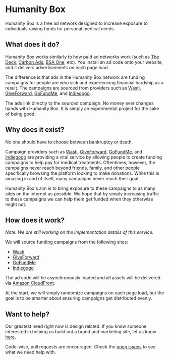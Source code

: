 Humanity Box
============

Humanity Box is a free ad network designed to increase exposure to individuals
raising funds for personal medical needs.

What does it do?
----------------

Humanity Box works similarly to how paid ad networks work (such as
[The Deck](http://decknetwork.net/), [Carbon Ads](http://carbonads.net/),
[BSA One](http://bsaone.com/), etc). You install an ad code onto your website,
and it delivers advertisements on each page load.

The difference is that ads in the Humanity Box network are funding campaigns
for people are who sick and experiencing financial hardship as a result. The
campaigns are sourced from providers such as [Wasti](https://watsi.org/),
[GiveForward](http://www.giveforward.com/), [GoFundMe](http://www.gofundme.com/),
and [Indiegogo](http://www.indiegogo.com/).

The ads link directly to the sourced campaign. No money ever changes hands
with Humanity Box. It is simply an experimental project for the sake of being
good.

Why does it exist?
------------------

No one should have to choose between bankruptcy or death.

Campaign providers such as [Wasti](https://watsi.org/),
[GiveForward](http://www.giveforward.com/), [GoFundMe](http://www.gofundme.com/),
and [Indiegogo](http://www.indiegogo.com/) are providing a vital service by
allowing people to create funding campaigns to help pay for medical treatments.
Oftentimes, however, the campaigns never reach beyond friends, family, and
other people specifically browsing the platform looking to make donations.
While this is amazing in and of itself, many campaigns never reach their goal.

Humanity Box's aim is to bring exposure to these campaigns to as many sites on
the internet as possible. We hope that by simply increasing traffic to these
campaigns we can help them get funded when they otherwise might not.

How does it work?
-----------------

*Note: We are still working on the implementation details of this service.*

We will source funding campaigns from the following sites:

- [Wasti](https://watsi.org/)
- [GiveForward](http://www.giveforward.com/)
- [GoFundMe](http://www.gofundme.com/)
- [Indiegogo](http://www.indiegogo.com/)

The ad code will be asynchronously loaded and all assets will be delivered via
[Amazon CloudFront](http://aws.amazon.com/cloudfront/).

At the start, we will simply randomize campaigns on each page load, but the
goal is to be smarter about ensuring campaigns get distributed evenly.

Want to help?
-------------

Our greatest need right now is design related. If you know someone interested
in helping us build out a brand and marketing site, let us know
[here](https://github.com/nicksergeant/humanitybox/issues/1).

Code-wise, pull requests are encouraged. Check the
[open issues](https://github.com/nicksergeant/humanitybox/issues) to see what
we need help with.
